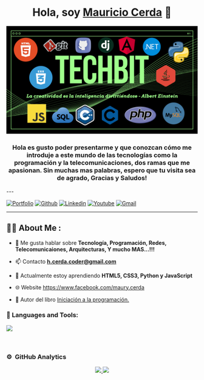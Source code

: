 <div align="center">
<h1 align="center">Hola, soy <a href="https://aristi.dev">Mauricio Cerda</a> 👋</h1>
</div>
<img src="https://github.com/Mauri-Cerda/Mauri-Cerda/blob/main/weee.png">
<h3 align="center">
Hola es gusto poder presentarme y que conozcan cómo me introduje a este mundo de las tecnologías como la programación y la telecomunicaciones, dos ramas que me apasionan. Sin muchas mas palabras, espero que tu visita sea de agrado, Gracias y Saludos! 
</h3>
---

[![Portfolio](https://img.shields.io/badge/-Portfolio-red?style=flat&logo=appveyor&logoColor=white)](https://mauri-cerda.github.io/mc.github.io/)
[![Github](https://img.shields.io/badge/-Github-000?style=flat&logo=Github&logoColor=white)](https://github.com/Mauri-Cerda)
[![Linkedin](https://img.shields.io/badge/-LinkedIn-blue?style=flat&logo=Linkedin&logoColor=white)](https:)
[![Youtube](https://img.shields.io/badge/-Youtube-red?style=flat&logo=Youtube&logoColor=white)](https://www.youtube.com/channel/UCs5BQZojpNwRLC6JzyH1yxQ)
[![Gmail](https://img.shields.io/badge/-Gmail-yellow?style=flat&logo=appveyor&logoColor=white)](https://mail.google.com/mail/u/0/#inbox)

---
## 👨‍💻 About Me :

- 💬 Me gusta hablar sobre **Tecnología, Programación, Redes, Telecomunicaiones, Arquitecturas, Y mucho MAS...!!!**

- 📫 Contacto **h.cerda.coder@gmail.com**

- 🌱 Actualmente estoy aprendiendo **HTML5, CSS3, Python y JavaScript**

- 🌐 Website https://www.facebook.com/maury.cerda

- 📗 Autor del libro [Iniciación a la programación.](https:)

<div align="left">
	<h3>🔨 Languages and Tools:</h3>
   	<p align="left">
  	<a href="https://skillicons.dev">
   	<img src="https://skillicons.dev/icons?i=c,cs,cpp,java,php,py,css,html,js,nodejs,mysql,sqlite,git,github,docker,eclipse,vscode,bash,linux,ai"/>		 
       	</a>
	</p>
</div>

<br>

### ⚙️ &nbsp;GitHub Analytics

<p align="center">
<a href="https://github.com/ArisGuimera">
  <img height="180em" src="https://github-readme-stats-eight-theta.vercel.app/api?username=ArisGuimera&show_icons=true&theme=algolia&include_all_commits=true&count_private=true"/>
  <img height="180em" src="https://github-readme-stats-eight-theta.vercel.app/api/top-langs/?username=ArisGuimera&layout=compact&langs_count=8&theme=algolia"/>
</a>
</p>
